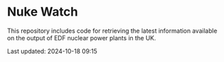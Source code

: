 # Nuke Watch

This repository includes code for retrieving the latest information available on the output of EDF nuclear power plants in the UK.

Last updated: 2024-10-18 09:15